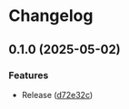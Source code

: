 # Changelog

## 0.1.0 (2025-05-02)


### Features

* Release ([d72e32c](https://github.com/koki-develop/samari-api/commit/d72e32c7c6cbf514db9d5a0b50fc184390f252c3))
